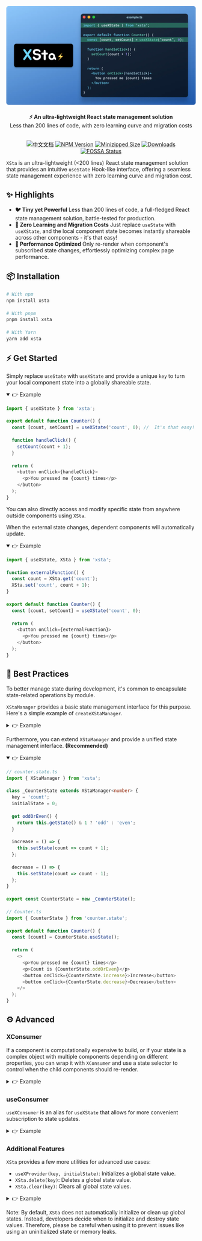 <div align="center">

![XSta Logo](/assets/cover.webp)

<div align="center"><strong>⚡️ An ultra-lightweight React state management solution</strong></div>
<div align="center">Less than 200 lines of code, with zero learning curve and migration costs</div>
<br/>

[![中文文档](https://img.shields.io/badge/-中文文档-blue)](https://github.com/idootop/xsta/blob/main/README.zh-CN.md) [![NPM Version](https://badgen.net/npm/v/xsta)](https://www.npmjs.com/package/xsta) [![Minizipped Size](https://img.shields.io/bundlephobia/minzip/xsta)](https://www.npmjs.com/package/xsta) [![Downloads](https://img.shields.io/npm/dm/xsta.svg)](https://www.npmjs.com/package/xsta) [![FOSSA Status](https://app.fossa.com/api/projects/git%2Bgithub.com%2Fidootop%2Fxsta.svg?type=shield&issueType=license)](https://github.com/idootop/xsta)

</div>

`XSta` is an ultra-lightweight (<200 lines) React state management solution that provides an intuitive `useState` Hook-like interface, offering a seamless state management experience with zero learning curve and migration cost.

## ✨ Highlights

- **🐦 Tiny yet Powerful** Less than 200 lines of code, a full-fledged React state management solution, battle-tested for production.
- **🧩 Zero Learning and Migration Costs** Just replace `useState` with `useXState`, and the local component state becomes instantly shareable across other components - it's that easy!
- **💪 Performance Optimized** Only re-render when component's subscribed state changes, effortlessly optimizing complex page performance.

## 📦 Installation

```bash
# With npm
npm install xsta

# With pnpm
pnpm install xsta

# With Yarn
yarn add xsta
```

## ⚡️ Get Started

Simply replace `useState` with `useXState` and provide a unique `key` to turn your local component state into a globally shareable state.

<details open>
<summary>👉 Example</summary>

```typescript
import { useXState } from 'xsta';

export default function Counter() {
  const [count, setCount] = useXState('count', 0); //  It's that easy!

  function handleClick() {
    setCount(count + 1);
  }

  return (
    <button onClick={handleClick}>
      <p>You pressed me {count} times</p>
    </button>
  );
}
```

</details>

You can also directly access and modify specific state from anywhere outside components using `XSta`.

When the external state changes, dependent components will automatically update.

<details open>
<summary>👉 Example</summary>

```typescript
import { useXState, XSta } from 'xsta';

function externalFunction() {
  const count = XSta.get('count');
  XSta.set('count', count + 1);
}

export default function Counter() {
  const [count, setCount] = useXState('count', 0);

  return (
    <button onClick={externalFunction}>
      <p>You pressed me {count} times</p>
    </button>
  );
}
```

</details>

## 💎 Best Practices

To better manage state during development, it's common to encapsulate state-related operations by module.

`XStaManager` provides a basic state management interface for this purpose. Here's a simple example of `createXStaManager`.

<details>
<summary>👉 Example</summary>

```typescript
// counter.state.ts
import { createXStaManager } from 'xsta';

export const CounterState = createXStaManager({
  key: 'count',
  initialState: 0,
});

// Counter.ts
import { CounterState } from 'counter.state';

function externalFunction() {
  CounterState.setState(count => count + 1);
}

export default function Counter() {
  const [count] = CounterState.useState();

  return (
    <button onClick={externalFunction}>
      <p>You pressed me {count} times</p>
    </button>
  );
}
```

</details>

Furthermore, you can extend `XStaManager` and provide a unified state management interface. **(Recommended)**

<details open>
<summary>👉 Example</summary>

```typescript
// counter.state.ts
import { XStaManager } from 'xsta';

class _CounterState extends XStaManager<number> {
  key = 'count';
  initialState = 0;

  get oddOrEven() {
    return this.getState() & 1 ? 'odd' : 'even';
  }

  increase = () => {
    this.setState(count => count + 1);
  };

  decrease = () => {
    this.setState(count => count - 1);
  };
}

export const CounterState = new _CounterState();

// Counter.ts
import { CounterState } from 'counter.state';

export default function Counter() {
  const [count] = CounterState.useState();

  return (
    <>
      <p>You pressed me {count} times</p>
      <p>Count is {CounterState.oddOrEven}</p>
      <button onClick={CounterState.increase}>Increase</button>
      <button onClick={CounterState.decrease}>Decrease</button>
    </>
  );
}
```

</details>

## ⚙️ Advanced

### XConsumer

If a component is computationally expensive to build, or if your state is a complex object with multiple components depending on different properties, you can wrap it with `XConsumer` and use a state selector to control when the child components should re-render.

<details>
<summary>👉 Example</summary>

```typescript
import { useXState, XConsumer } from 'xsta';

export default function UserProfile() {
  const [profile, setProfile] = useXState('profile', {
    avatar: 'https://github.com/fluidicon.png',
    age: 18,
    bio: 'hello world!',
  });

  console.log('UserProfile rebuild', profile);

  return (
    <>
      <XConsumer provider="profile" selector={s => s.avatar}>
        <UserAvatar /> {/* UserAvatar will only re-render when avatar changes */}
      </XConsumer>
      <XConsumer provider="profile" selector={s => [s.age, s.bio]}>
        {profile => {
          // You can also directly access the current state value
          return <UserInfo age={profile.age} bio={profile.bio} />;
        }}
      </XConsumer>
    </>
  );
}
```

</details>

### useConsumer

`useXConsumer` is an alias for `useXState` that allows for more convenient subscription to state updates.

<details>
<summary>👉 Example</summary>

```typescript
import { useXConsumer } from 'xsta';

function WatchText() {
  // This component will automatically re-render when myState.text changes
  const [state] = useXConsumer('myState', s => s.text);
  return <p>Current text: {state.text}</p>;
}
```

</details>

### Additional Features

`XSta` provides a few more utilities for advanced use cases:

- `useXProvider(key, initialState)`: Initializes a global state value.
- `XSta.delete(key)`: Deletes a global state value.
- `XSta.clear(key)`: Clears all global state values.

<details>
<summary>👉 Example</summary>

```typescript
import { useXState, useXProvider, XSta } from 'xsta';

const initialState = 0;

export default function APP() {
  // Initialize state
  useXProvider('count', initialState);

  return (
    <>
      <CountViewer />
      <Increase />
      <Clear />
    </>
  );
}

function Clear() {
  return (
    <button
      onClick={() => {
        // Delete the "count" state
        XSta.delete('count');
        // Clear all states
        XSta.clear();
      }}
    >
      Clear
    </button>
  );
}

function CountViewer() {
  const [count] = useXState('count');

  return <p>You pressed me {count ?? initialState} times</p>;
}

function Increase() {
  return (
    <button
      onClick={() => {
        XSta.set('count', XSta.get('count', initialState) + 1);
      }}
    >
      Increase
    </button>
  );
}
```

</details>

Note: By default, `XSta` does not automatically initialize or clean up global states. Instead, developers decide when to initialize and destroy state values. Therefore, please be careful when using it to prevent issues like using an uninitialized state or memory leaks.

